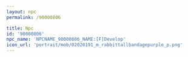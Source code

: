 ```yaml
---
layout: npc
permalink: /90000806

title: Npc
id: '90000806'
npc_name: 'NPCNAME_90000806_NAME:[F]Develop'
icon_url: 'portrait/mob/02020191_m_rabbittallbandagepurple_p.png'
---
```

